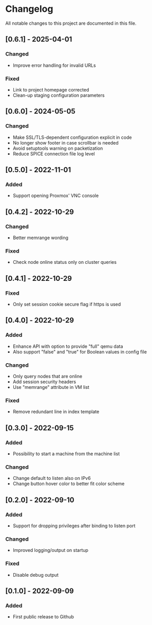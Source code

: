 # Changelog

All notable changes to this project are documented in this file.


## [0.6.1] - 2025-04-01

### Changed

- Improve error handling for invalid URLs

### Fixed

- Link to project homepage corrected
- Clean-up staging configuration parameters

## [0.6.0] - 2024-05-05

### Changed

- Make SSL/TLS-dependent configuration explicit in code
- No longer show footer in case scrollbar is needed
- Avoid setuptools warning on packetization
- Reduce SPICE connection file log level


## [0.5.0] - 2022-11-01

### Added

- Support opening Proxmox' VNC console


## [0.4.2] - 2022-10-29

### Changed

- Better memrange wording

### Fixed

- Check node online status only on cluster queries


## [0.4.1] - 2022-10-29

### Fixed

- Only set session cookie secure flag if https is used


## [0.4.0] - 2022-10-29

### Added

- Enhance API with option to provide "full" qemu data
- Also support "false" and "true" for Boolean values in config file

### Changed

- Only query nodes that are online
- Add session security headers
- Use "memrange" attribute in VM list

### Fixed

- Remove redundant line in index template


## [0.3.0] - 2022-09-15

### Added

- Possibility to start a machine from the machine list

### Changed

- Change default to listen also on IPv6
- Change button hover color to better fit color scheme


## [0.2.0] - 2022-09-10

### Added

- Support for dropping privileges after binding to listen port

### Changed

- Improved logging/output on startup

### Fixed

- Disable debug output


## [0.1.0] - 2022-09-09

### Added

- First public release to Github
